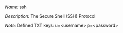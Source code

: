 _Name:_ ssh

_Description:_ The Secure Shell (SSH) Protocol

_Note:_ Defined TXT keys: u=&lt;username&gt; p=&lt;password&gt;

